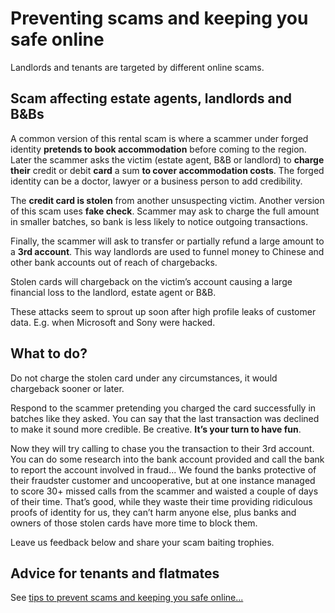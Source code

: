 Preventing scams and keeping you safe online
============================================

Landlords and tenants are targeted by different online scams.


Scam affecting estate agents, landlords and B&Bs
------------------------------------------------


A common version of this rental scam is where a scammer under forged identity
**pretends to book accommodation** before coming to the region. Later the
scammer asks the victim (estate agent, B&B or landlord) to **charge their**
credit or debit **card** a sum **to cover accommodation costs**. The forged
identity can be a doctor, lawyer or a business person to add credibility.


The **credit card is stolen** from another unsuspecting victim. Another version
of this scam uses **fake check**. Scammer may ask to charge the full amount in
smaller batches, so bank is less likely to notice outgoing transactions.


Finally, the scammer will ask to transfer or partially refund a large amount to
a **3rd account**. This way landlords are used to funnel money to Chinese and
other bank accounts out of reach of chargebacks.


Stolen cards will chargeback on the victim’s account causing a large financial
loss to the landlord, estate agent or B&B.


These attacks seem to sprout up soon after high profile leaks of customer data.
E.g. when Microsoft and Sony were hacked.


What to do?
-----------


Do not charge the stolen card under any circumstances, it would chargeback
sooner or later.


Respond to the scammer pretending you charged the card successfully in batches
like they asked. You can say that the last transaction was declined to make it
sound more credible. Be creative. **It’s your turn to have fun**.


Now they will try calling to chase you the transaction to their 3rd account. You
can do some research into the bank account provided and call the bank to report
the account involved in fraud... We found the banks protective of their
fraudster customer and uncooperative, but at one instance managed to score 30+
missed calls from the scammer and waisted a couple of days of their time. That’s
good, while they waste their time providing ridiculous proofs of identity for
us, they can’t harm anyone else, plus banks and owners of those stolen cards
have more time to block them.


Leave us feedback below and share your scam baiting trophies.


Advice for tenants and flatmates
--------------------------------


See [tips to prevent scams and keeping you safe
online...](/help/prevent-scams-keep-safe)


